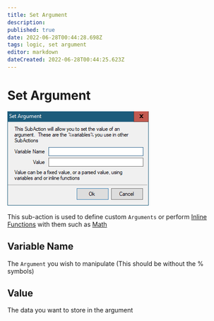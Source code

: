 ```yaml
---
title: Set Argument
description:
published: true
date: 2022-06-28T00:44:28.698Z
tags: logic, set argument
editor: markdown
dateCreated: 2022-06-28T00:44:25.623Z
---
```


# Set Argument

![logic-set-argument.png](/logic-set-argument.png)

This sub-action is used to define custom `Arguments` or perform [Inline Functions](/en/Inline-Functions) with them such as [Math](/en/inline-functions-math)

## Variable Name

The `Argument` you wish to manipulate (This should be without the % symbols)

## Value

The data you want to store in the argument